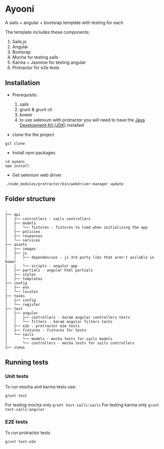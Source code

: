 # Ayooni

A sails + angular + bootsrap template with testing for each

The template includes these components:

1. Sails.js
2. Angular
3. Bootsrap
4. Mocha for testing sails
5. Karma + Jasmine for testing angular
6. Protractor for e2e tests

## Installation

* Prerequisits:
  1. sails
  2. grunt & grunt cli
  3. bower
  4. to use selenium with protractor you will need to have the [Java Development Kit (JDK)](http://www.oracle.com/technetwork/java/javase/downloads/index.html) installed


* clone the the project 
```
git clone 
```

* Install npm packages
```
cd ayooni
npm install
```

* Get selenium web driver
```
./node_modules/protractor/bin/webdriver-manager update
```

## Folder structure

    .
    ├── api
    │   ├── controllers - sails controllers
    │   ├── models
    │   │   └── fixtures - fixtures to load when initializing the app
    │   ├── policies
    │   ├── responses
    │   └── services
    ├── assets
    │   ├── images
    │   ├── js
    │   │   ├── dependencies - js 3rd party libs that aren't avilable in bower
    │   │   └── scripts - angular app
    │   ├── partials - angular html partials
    │   ├── styles 
    │   ├── templates
    ├── config
    │   ├── env
    │   └── locales
    ├── tasks
    │   ├── config
    │   └── register
    ├── test
    │   ├── angular
    │   │   ├── controllers - karam angular controllers tests
    │   │   └── filters - karam angular filters tests
    │   ├── e2e - protractor e2e tests
    │   ├── fixtures - fixtures for tests
    │   └── sails
    │       └── models - mocha tests for sails models
    │       └── controllers - mocha tests for sails controllers
    ├── views


## Running tests

### Unit tests

To run mocha and karma tests use:

```
grunt test
```

For testing mocha only `grunt test-sails:sails`
For testing karma only `grunt test-sails:angular`

### E2E tests

To run protractor tests 

```
grunt test-e2e
```